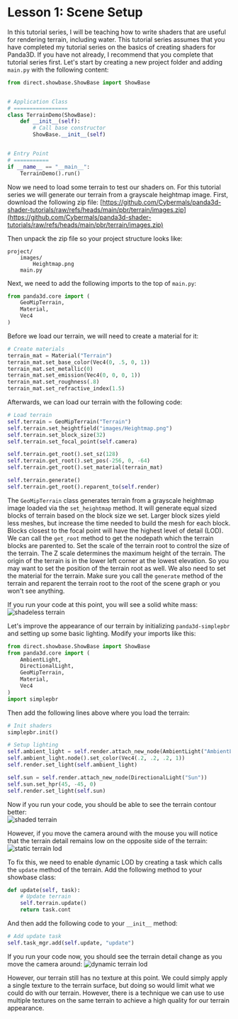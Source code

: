 # Lesson 1: Scene Setup

In this tutorial series, I will be teaching how to write shaders that are useful for rendering terrain, including water. This tutorial series assumes that you have completed my tutorial series on the basics of creating shaders for Panda3D. If you have not already, I recommend that you complete that tutorial series first. Let's start by creating a new project folder and adding `main.py` with the following content:
```python
from direct.showbase.ShowBase import ShowBase


# Application Class
# =================
class TerrainDemo(ShowBase):
    def __init__(self):
        # Call base constructor
        ShowBase.__init__(self)


# Entry Point
# ===========
if __name__ == "__main__":
    TerrainDemo().run()
```

Now we need to load some terrain to test our shaders on. For this tutorial series we will generate our terrain from a grayscale heightmap image. First, download the following zip file:
[https://github.com/Cybermals/panda3d-shader-tutorials/raw/refs/heads/main/pbr/terrain/images.zip](https://github.com/Cybermals/panda3d-shader-tutorials/raw/refs/heads/main/pbr/terrain/images.zip)

Then unpack the zip file so your project structure looks like:
```
project/
    images/
        Heightmap.png
    main.py
```

Next, we need to add the following imports to the top of `main.py`:
```python
from panda3d.core import (
    GeoMipTerrain,
    Material,
    Vec4
)
```

Before we load our terrain, we will need to create a material for it:
```python
# Create materials
terrain_mat = Material("Terrain")
terrain_mat.set_base_color(Vec4(0, .5, 0, 1))
terrain_mat.set_metallic(0)
terrain_mat.set_emission(Vec4(0, 0, 0, 1))
terrain_mat.set_roughness(.8)
terrain_mat.set_refractive_index(1.5)
```

Afterwards, we can load our terrain with the following code:
```python
# Load terrain
self.terrain = GeoMipTerrain("Terrain")
self.terrain.set_heightfield("images/Heightmap.png")
self.terrain.set_block_size(32)
self.terrain.set_focal_point(self.camera)

self.terrain.get_root().set_sz(128)
self.terrain.get_root().set_pos(-256, 0, -64)
self.terrain.get_root().set_material(terrain_mat)

self.terrain.generate()
self.terrain.get_root().reparent_to(self.render)
```

The `GeoMipTerrain` class generates terrain from a grayscale heightmap image loaded via the `set_heightmap` method. It will generate equal sized blocks of terrain based on the block size we set. Larger block sizes yield less meshes, but increase the time needed to build the mesh for each block. Blocks closest to the focal point will have the highest level of detail (LOD). We can call the `get_root` method to get the nodepath which the terrain blocks are parented to. Set the scale of the terrain root to control the size of the terrain. The Z scale determines the maximum height of the terrain. The origin of the terrain is in the lower left corner at the lowest elevation. So you may want to set the position of the terrain root as well. We also need to set the material for the terrain. Make sure you call the `generate` method of the terrain and reparent the terrain root to the root of the scene graph or you won't see anything.

If you run your code at this point, you will see a solid white mass:
![shadeless terrain](https://github.com/Cybermals/panda3d-shader-tutorials/blob/main/pbr/terrain/01-scene_setup/screenshots/01-shadeless_terrain.png?raw=true)

Let's improve the appearance of our terrain by initializing `panda3d-simplepbr` and setting up some basic lighting. Modify your imports like this:
```python
from direct.showbase.ShowBase import ShowBase
from panda3d.core import (
    AmbientLight,
    DirectionalLight,
    GeoMipTerrain,
    Material,
    Vec4
)
import simplepbr
```

Then add the following lines above where you load the terrain:
```python
# Init shaders
simplepbr.init()

# Setup lighting
self.ambient_light = self.render.attach_new_node(AmbientLight("AmbientLight"))
self.ambient_light.node().set_color(Vec4(.2, .2, .2, 1))
self.render.set_light(self.ambient_light)

self.sun = self.render.attach_new_node(DirectionalLight("Sun"))
self.sun.set_hpr(45, -45, 0)
self.render.set_light(self.sun)
```

Now if you run your code, you should be able to see the terrain contour better:  
![shaded terrain](https://github.com/Cybermals/panda3d-shader-tutorials/blob/main/pbr/terrain/01-scene_setup/screenshots/02-shaded_terrain.png?raw=true)

However, if you move the camera around with the mouse you will notice that the terrain detail remains low on the opposite side of the terrain:
![static terrain lod](https://github.com/Cybermals/panda3d-shader-tutorials/blob/main/pbr/terrain/01-scene_setup/screenshots/03-static_lod.png?raw=true)

To fix this, we need to enable dynamic LOD by creating a task which calls the `update` method of the terrain. Add the following method to your showbase class:
```python
def update(self, task):
    # Update terrain
    self.terrain.update()
    return task.cont
```

And then add the following code to your `__init__` method:
```python
# Add update task
self.task_mgr.add(self.update, "update")
```

If you run your code now, you should see the terrain detail change as you move the camera around:
![dynamic terrain lod](https://github.com/Cybermals/panda3d-shader-tutorials/blob/main/pbr/terrain/01-scene_setup/screenshots/04-dynamic_lod.png?raw=true)

However, our terrain still has no texture at this point. We could simply apply a single texture to the terrain surface, but doing so would limit what we could do with our terrain. However, there is a technique we can use to use multiple textures on the same terrain to achieve a high quality for our terrain appearance.
